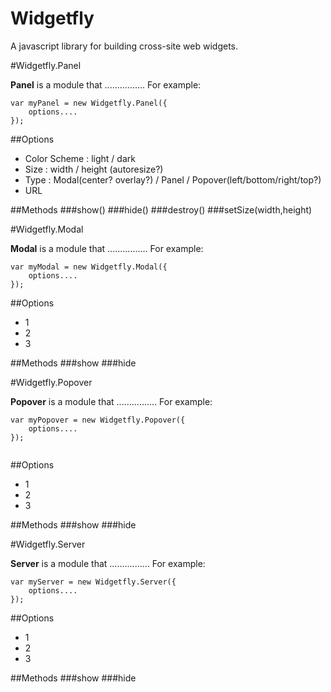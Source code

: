 Widgetfly
==============

A javascript library for building cross-site web widgets.


#Widgetfly.Panel

**Panel** is a module that ................ For example:


```
var myPanel = new Widgetfly.Panel({
    options....
});

```

##Options
* Color Scheme : light / dark
* Size : width / height (autoresize?)
* Type : Modal(center? overlay?) / Panel / Popover(left/bottom/right/top?)
* URL


##Methods
###show()
###hide()
###destroy()
###setSize(width,height)



#Widgetfly.Modal

**Modal** is a module that ................ For example:


```
var myModal = new Widgetfly.Modal({
    options....
});

```
##Options
* 1
* 2
* 3

##Methods
###show
###hide


#Widgetfly.Popover

**Popover** is a module that ................ For example:


```
var myPopover = new Widgetfly.Popover({
    options....
});


```
##Options
* 1
* 2
* 3

##Methods
###show
###hide

#Widgetfly.Server

**Server** is a module that ................ For example:


```
var myServer = new Widgetfly.Server({
    options....
});

```

##Options
* 1
* 2
* 3

##Methods
###show
###hide


